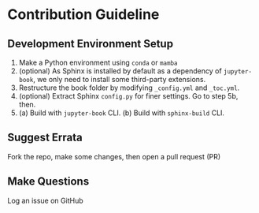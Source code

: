 # Contribution Guideline

## Development Environment Setup

1. Make a Python environment using `conda` or `mamba`
2. (optional) As Sphinx is installed by default as a dependency of `jupyter-book`, we only need to install some third-party extensions.
3. Restructure the book folder by modifying `_config.yml` and `_toc.yml`.
4. (optional) Extract Sphinx `config.py` for finer settings. Go to step 5b, then.
5. (a) Build with `jupyter-book` CLI.
(b) Build with `sphinx-build` CLI.

## Suggest Errata

Fork the repo, make some changes, then open a pull request (PR)

## Make Questions

Log an issue on GitHub
